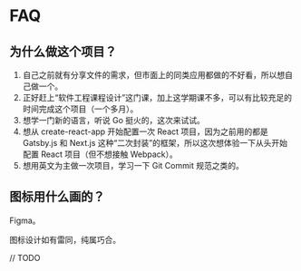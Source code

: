 # FAQ

## 为什么做这个项目？

1. 自己之前就有分享文件的需求，但市面上的同类应用都做的不好看，所以想自己做一个。
2. 正好赶上“软件工程课程设计”这门课，加上这学期课不多，可以有比较充足的时间完成这个项目（一个多月）。
3. 想学一门新的语言，听说 Go 挺火的，这次来试试。
4. 想从 create-react-app 开始配置一次 React 项目，因为之前用的都是 Gatsby.js 和 Next.js 这种“二次封装”的框架，所以这次想体验一下从头开始配置 React 项目（但不想接触 Webpack）。
5. 想用英文为主做一次项目，学习一下 Git Commit 规范之类的。

## 图标用什么画的？

Figma。

图标设计如有雷同，纯属巧合。

// TODO

